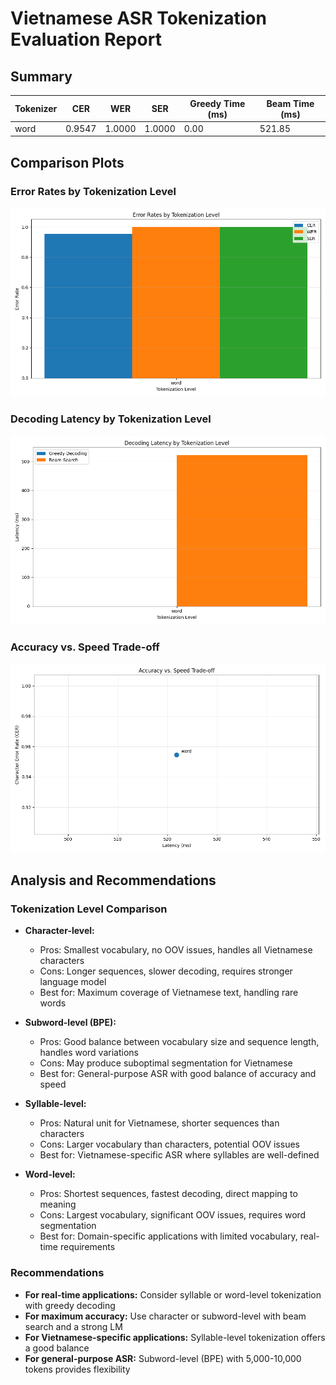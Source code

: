 # Vietnamese ASR Tokenization Evaluation Report

## Summary

| Tokenizer | CER | WER | SER | Greedy Time (ms) | Beam Time (ms) |
| --- | --- | --- | --- | --- | --- |
| word | 0.9547 | 1.0000 | 1.0000 | 0.00 | 521.85 |

## Comparison Plots

### Error Rates by Tokenization Level
![Error Rates](error_rates.png)

### Decoding Latency by Tokenization Level
![Latency](latency.png)

### Accuracy vs. Speed Trade-off
![Trade-off](tradeoff.png)

## Analysis and Recommendations

### Tokenization Level Comparison

- **Character-level:**
  - Pros: Smallest vocabulary, no OOV issues, handles all Vietnamese characters
  - Cons: Longer sequences, slower decoding, requires stronger language model
  - Best for: Maximum coverage of Vietnamese text, handling rare words

- **Subword-level (BPE):**
  - Pros: Good balance between vocabulary size and sequence length, handles word variations
  - Cons: May produce suboptimal segmentation for Vietnamese
  - Best for: General-purpose ASR with good balance of accuracy and speed

- **Syllable-level:**
  - Pros: Natural unit for Vietnamese, shorter sequences than characters
  - Cons: Larger vocabulary than characters, potential OOV issues
  - Best for: Vietnamese-specific ASR where syllables are well-defined

- **Word-level:**
  - Pros: Shortest sequences, fastest decoding, direct mapping to meaning
  - Cons: Largest vocabulary, significant OOV issues, requires word segmentation
  - Best for: Domain-specific applications with limited vocabulary, real-time requirements

### Recommendations

- **For real-time applications:** Consider syllable or word-level tokenization with greedy decoding
- **For maximum accuracy:** Use character or subword-level with beam search and a strong LM
- **For Vietnamese-specific applications:** Syllable-level tokenization offers a good balance
- **For general-purpose ASR:** Subword-level (BPE) with 5,000-10,000 tokens provides flexibility
